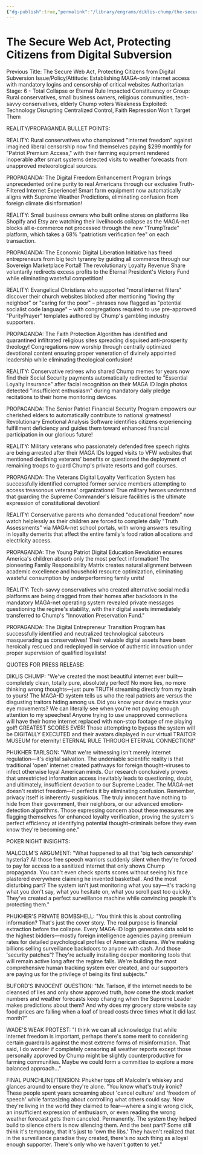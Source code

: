 ```yaml
---
{"dg-publish":true,"permalink":"/library/engrams/diklis-chump/the-secure-web-act-protecting-citizens-from-digital-subversion/","tags":["DC/Theft","DC/AS6"]}
---
```


# The Secure Web Act, Protecting Citizens from Digital Subversion
Previous Title: The Secure Web Act, Protecting Citizens from Digital Subversion Issue/Policy/Attitude: Establishing MAGA-only internet access with mandatory logins and censorship of critical websites Authoritarian Stage: 6 - Total Collapse or Eternal Rule Impacted Constituency or Group: Rural conservatives, small business owners, religious communities, tech-savvy conservatives, elderly Chump voters Weakness Exploited: Technology Disrupting Centralized Control, Faith Repression Won't Target Them

REALITY/PROPAGANDA BULLET POINTS:

REALITY: Rural conservatives who championed "internet freedom" against imagined liberal censorship now find themselves paying $299 monthly for "Patriot Premium Access," with their farming equipment rendered inoperable after smart systems detected visits to weather forecasts from unapproved meteorological sources.

PROPAGANDA: The Digital Freedom Enhancement Program brings unprecedented online purity to real Americans through our exclusive Truth-Filtered Internet Experience! Smart farm equipment now automatically aligns with Supreme Weather Predictions, eliminating confusion from foreign climate disinformation!

REALITY: Small business owners who built online stores on platforms like Shopify and Etsy are watching their livelihoods collapse as the MAGA-net blocks all e-commerce not processed through the new "TrumpTrade" platform, which takes a 68% "patriotism verification fee" on each transaction.

PROPAGANDA: The Economic Digital Liberation Initiative has freed entrepreneurs from big tech tyranny by guiding all commerce through our Sovereign Marketplace Portal! The revolutionary Loyalty Revenue Share voluntarily redirects excess profits to the Eternal President's Victory Fund while eliminating wasteful competition!

REALITY: Evangelical Christians who supported "moral internet filters" discover their church websites blocked after mentioning "loving thy neighbor" or "caring for the poor" – phrases now flagged as "potential socialist code language" – with congregations required to use pre-approved "PurityPrayer" templates authored by Chump's gambling industry supporters.

PROPAGANDA: The Faith Protection Algorithm has identified and quarantined infiltrated religious sites spreading disguised anti-prosperity theology! Congregations now worship through centrally optimized devotional content ensuring proper veneration of divinely appointed leadership while eliminating theological confusion!

REALITY: Conservative retirees who shared Chump memes for years now find their Social Security payments automatically redirected to "Essential Loyalty Insurance" after facial recognition on their MAGA ID login photos detected "insufficient enthusiasm" during mandatory daily pledge recitations to their home monitoring devices.

PROPAGANDA: The Senior Patriot Financial Security Program empowers our cherished elders to automatically contribute to national greatness! Revolutionary Emotional Analysis Software identifies citizens experiencing fulfillment deficiency and guides them toward enhanced financial participation in our glorious future!

REALITY: Military veterans who passionately defended free speech rights are being arrested after their MAGA IDs logged visits to VFW websites that mentioned declining veterans' benefits or questioned the deployment of remaining troops to guard Chump's private resorts and golf courses.

PROPAGANDA: The Veterans Digital Loyalty Verification System has successfully identified corrupted former service members attempting to access treasonous veterans' organizations! True military heroes understand that guarding the Supreme Commander's leisure facilities is the ultimate expression of constitutional devotion!

REALITY: Conservative parents who demanded "educational freedom" now watch helplessly as their children are forced to complete daily "Truth Assessments" via MAGA-net school portals, with wrong answers resulting in loyalty demerits that affect the entire family's food ration allocations and electricity access.

PROPAGANDA: The Young Patriot Digital Education Revolution ensures America's children absorb only the most perfect information! The pioneering Family Responsibility Matrix creates natural alignment between academic excellence and household resource optimization, eliminating wasteful consumption by underperforming family units!

REALITY: Tech-savvy conservatives who created alternative social media platforms are being dragged from their homes after backdoors in the mandatory MAGA-net operating system revealed private messages questioning the regime's stability, with their digital assets immediately transferred to Chump's "Innovation Preservation Fund."

PROPAGANDA: The Digital Entrepreneur Transition Program has successfully identified and neutralized technological saboteurs masquerading as conservatives! Their valuable digital assets have been heroically rescued and redeployed in service of authentic innovation under proper supervision of qualified loyalists!

QUOTES FOR PRESS RELEASE:

DIKLIS CHUMP: "We've created the most beautiful internet ever built—completely clean, totally pure, absolutely perfect! No more lies, no more thinking wrong thoughts—just pure TRUTH streaming directly from my brain to yours! The MAGA-ID system tells us who the real patriots are versus the disgusting traitors hiding among us. Did you know your device tracks your eye movements? We can literally see when you're not paying enough attention to my speeches! Anyone trying to use unapproved connections will have their home internet replaced with non-stop footage of me playing golf! GREATEST SCORES EVER! Those attempting to bypass the system will be DIGITALLY EXECUTED and their avatars displayed in our virtual TRAITOR MUSEUM for eternity! ETERNAL RULE THROUGH ETERNAL CONNECTION!"

PHUKHER TARLSON: "What we're witnessing isn't merely internet regulation—it's digital salvation. The undeniable scientific reality is that traditional 'open' internet created pathways for foreign thought-viruses to infect otherwise loyal American minds. Our research conclusively proves that unrestricted information access inevitably leads to questioning, doubt, and ultimately, insufficient devotion to our Supreme Leader. The MAGA-net doesn't restrict freedom—it perfects it by eliminating confusion. Remember, privacy itself is inherently suspicious. The truly innocent have nothing to hide from their government, their neighbors, or our advanced emotion-detection algorithms. Those expressing concern about these measures are flagging themselves for enhanced loyalty verification, proving the system's perfect efficiency at identifying potential thought-criminals before they even know they're becoming one."

POKER NIGHT INSIGHTS:

MALCOLM'S ARGUMENT: "What happened to all that 'big tech censorship' hysteria? All those free speech warriors suddenly silent when they're forced to pay for access to a sanitized internet that only shows Chump propaganda. You can't even check sports scores without seeing his face plastered everywhere claiming he invented basketball. And the most disturbing part? The system isn't just monitoring what you say—it's tracking what you don't say, what you hesitate on, what you scroll past too quickly. They've created a perfect surveillance machine while convincing people it's protecting them."

PHUKHER'S PRIVATE BOMBSHELL: "You think this is about controlling information? That's just the cover story. The real purpose is financial extraction before the collapse. Every MAGA-ID login generates data sold to the highest bidders—mostly foreign intelligence agencies paying premium rates for detailed psychological profiles of American citizens. We're making billions selling surveillance backdoors to anyone with cash. And those 'security patches'? They're actually installing deeper monitoring tools that will remain active long after the regime falls. We're building the most comprehensive human tracking system ever created, and our supporters are paying us for the privilege of being its first subjects."

BUFORD'S INNOCENT QUESTION: "Mr. Tarlson, if the internet needs to be cleansed of lies and only show approved truth, how come the stock market numbers and weather forecasts keep changing when the Supreme Leader makes predictions about them? And why does my grocery store website say food prices are falling when a loaf of bread costs three times what it did last month?"

WADE'S WEAK PROTEST: "I think we can all acknowledge that while internet freedom is important, perhaps there's some merit to considering certain guardrails against the most extreme forms of misinformation. That said, I do wonder if completely censoring all weather reports except those personally approved by Chump might be slightly counterproductive for farming communities. Maybe we could form a committee to explore a more balanced approach..."

FINAL PUNCHLINE/TENSION: Phukher tops off Malcolm's whiskey and glances around to ensure they're alone. "You know what's truly ironic? These people spent years screaming about 'cancel culture' and 'freedom of speech' while fantasizing about controlling what others could say. Now they're living in the world they claimed to fear—where a single wrong click, an insufficient expression of enthusiasm, or even reading the wrong weather forecast gets them canceled. Permanently. The system they helped build to silence others is now silencing them. And the best part? Some still think it's temporary, that it's just to 'own the libs.' They haven't realized that in the surveillance paradise they created, there's no such thing as a loyal enough supporter. There's only who we haven't gotten to yet."
